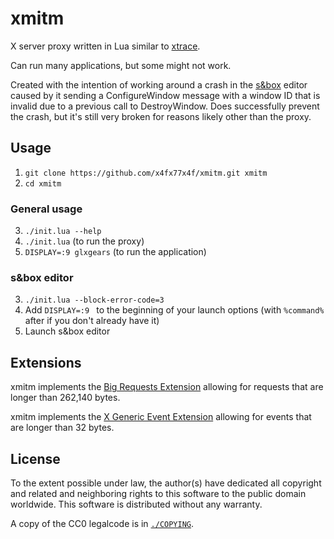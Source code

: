 # xmitm
X server proxy written in Lua similar to [xtrace](https://tracker.debian.org/pkg/xtrace).

Can run many applications, but some might not work.

Created with the intention of working around a crash in the [s&box](https://sbox.facepunch.com/about/) editor caused by it sending a ConfigureWindow message with a window ID that is invalid due to a previous call to DestroyWindow. Does successfully prevent the crash, but it's still very broken for reasons likely other than the proxy.

## Usage
1. `git clone https://github.com/x4fx77x4f/xmitm.git xmitm`
2. `cd xmitm`

### General usage
3. `./init.lua --help`
4. `./init.lua` (to run the proxy)
5. `DISPLAY=:9 glxgears` (to run the application)

### s&box editor
3. `./init.lua --block-error-code=3`
4. Add `DISPLAY=:9 ` to the beginning of your launch options (with `%command%` after if you don't already have it)
5. Launch s&box editor

## Extensions
xmitm implements the [Big Requests Extension](https://www.x.org/releases/X11R7.6/doc/bigreqsproto/bigreq.html) allowing for requests that are longer than 262,140 bytes.

xmitm implements the [X Generic Event Extension](https://www.x.org/releases/X11R7.6/doc/xextproto/geproto.html) allowing for events that are longer than 32 bytes.

## License
To the extent possible under law, the author(s) have dedicated all copyright and related and neighboring rights to this software to the public domain worldwide. This software is distributed without any warranty.

A copy of the CC0 legalcode is in [`./COPYING`](./COPYING).
